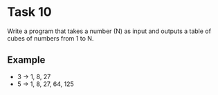 # Task 10

Write a program that takes a number (N) as input and outputs a table of cubes of
numbers from 1 to N.

## Example

- 3 -> 1, 8, 27
- 5 -> 1, 8, 27, 64, 125
